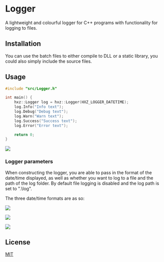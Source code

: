 # Logger

A lightweight and colourful logger for C++ programs with functionality for logging to files.

## Installation

You can use the batch files to either compile to DLL or a static library, you could also simply include the source files.

## Usage

```cpp
#include "src/Logger.h"

int main() {
    hxz::Logger log = hxz::Logger(HXZ_LOGGER_DATETIME);
    log.Info("Info text");
    log.Debug("Debug text");
    log.Warn("Warn text");
    log.Success("Success text");
    log.Error("Error text");

    return 0;
}
```

![](https://i.imgur.com/1jicPO6.png)

### Logger parameters

When constructing the logger, you are able to pass in the format of the date/time displayed, as well as whether you want to log to a file and the path of the log folder. By default file logging is disabled and the log path is set to ".\log".

The three date/time formats are as so:

![](https://i.imgur.com/KS2HRvn.png)

![](https://i.imgur.com/gfw4Tfq.png)

![](https://i.imgur.com/P4qcXiO.png)

## License
[MIT](https://choosealicense.com/licenses/mit/)